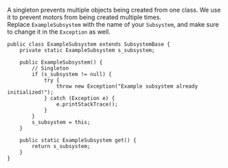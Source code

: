 A singleton prevents multiple objects being created from one class. We use it to prevent motors from being created multiple times.  
Replace `ExampleSubsystem` with the name of your `Subsystem`, and make sure to change it in the `Exception` as well.

	public class ExampleSubsystem extends SubsystemBase {
		private static ExampleSubsystem s_subsystem;
	
		public ExampleSubsystem() {
			// Singleton
			if (s_subsystem != null) {
				try {
					throw new Exception("Example subsystem already initialized!");
				} catch (Exception e) {
					e.printStackTrace();
				}
			}
			s_subsystem = this;
		}
	
		public static ExampleSubsystem get() {
			return s_subsystem;
		}
	}